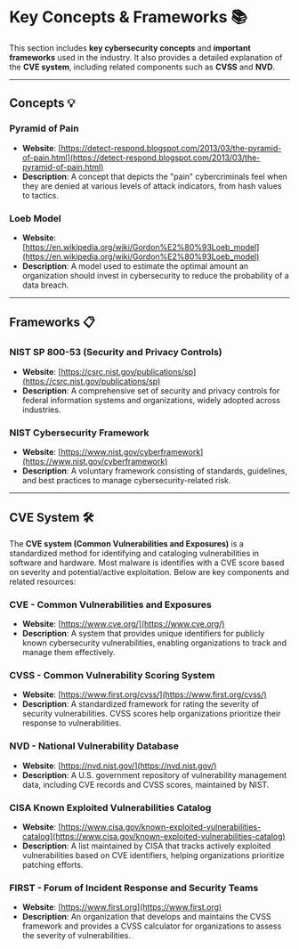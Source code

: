 # Key Concepts & Frameworks 📚

This section includes **key cybersecurity concepts** and **important frameworks** used in the industry. It also provides a detailed explanation of the **CVE system**, including related components such as **CVSS** and **NVD**.

---

## Concepts 💡

### Pyramid of Pain  
- **Website**: [https://detect-respond.blogspot.com/2013/03/the-pyramid-of-pain.html](https://detect-respond.blogspot.com/2013/03/the-pyramid-of-pain.html)  
- **Description**: A concept that depicts the "pain" cybercriminals feel when they are denied at various levels of attack indicators, from hash values to tactics.

### Loeb Model  
- **Website**: [https://en.wikipedia.org/wiki/Gordon%E2%80%93Loeb_model](https://en.wikipedia.org/wiki/Gordon%E2%80%93Loeb_model)  
- **Description**: A model used to estimate the optimal amount an organization should invest in cybersecurity to reduce the probability of a data breach.

---

## Frameworks 📋

### NIST SP 800-53 (Security and Privacy Controls)  
- **Website**: [https://csrc.nist.gov/publications/sp](https://csrc.nist.gov/publications/sp)  
- **Description**: A comprehensive set of security and privacy controls for federal information systems and organizations, widely adopted across industries.

### NIST Cybersecurity Framework  
- **Website**: [https://www.nist.gov/cyberframework](https://www.nist.gov/cyberframework)  
- **Description**: A voluntary framework consisting of standards, guidelines, and best practices to manage cybersecurity-related risk.

---

## CVE System 🛠️

The **CVE system (Common Vulnerabilities and Exposures)** is a standardized method for identifying and cataloging vulnerabilities in software and hardware. Most malware is identifies with a CVE score based on severity and potential/active exploitation. Below are key components and related resources:

### CVE - Common Vulnerabilities and Exposures  
- **Website**: [https://www.cve.org/](https://www.cve.org/)  
- **Description**: A system that provides unique identifiers for publicly known cybersecurity vulnerabilities, enabling organizations to track and manage them effectively.

### CVSS - Common Vulnerability Scoring System  
- **Website**: [https://www.first.org/cvss/](https://www.first.org/cvss/)  
- **Description**: A standardized framework for rating the severity of security vulnerabilities. CVSS scores help organizations prioritize their response to vulnerabilities.

### NVD - National Vulnerability Database  
- **Website**: [https://nvd.nist.gov/](https://nvd.nist.gov/)  
- **Description**: A U.S. government repository of vulnerability management data, including CVE records and CVSS scores, maintained by NIST.

### CISA Known Exploited Vulnerabilities Catalog  
- **Website**: [https://www.cisa.gov/known-exploited-vulnerabilities-catalog](https://www.cisa.gov/known-exploited-vulnerabilities-catalog)  
- **Description**: A list maintained by CISA that tracks actively exploited vulnerabilities based on CVE identifiers, helping organizations prioritize patching efforts.

### FIRST - Forum of Incident Response and Security Teams  
- **Website**: [https://www.first.org](https://www.first.org)  
- **Description**: An organization that develops and maintains the CVSS framework and provides a CVSS calculator for organizations to assess the severity of vulnerabilities.
